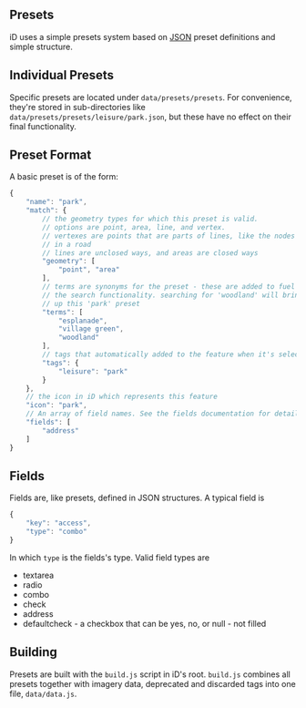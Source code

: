 ## Presets

iD uses a simple presets system based on [JSON](http://en.wikipedia.org/wiki/JSON)
preset definitions and simple structure.

## Individual Presets

Specific presets are located under `data/presets/presets`. For convenience,
they're stored in sub-directories like `data/presets/presets/leisure/park.json`,
but these have no effect on their final functionality.

## Preset Format

A basic preset is of the form:

```javascript
{
    "name": "park",
    "match": {
        // the geometry types for which this preset is valid.
        // options are point, area, line, and vertex.
        // vertexes are points that are parts of lines, like the nodes
        // in a road
        // lines are unclosed ways, and areas are closed ways
        "geometry": [
            "point", "area"
        ],
        // terms are synonyms for the preset - these are added to fuel
        // the search functionality. searching for 'woodland' will bring
        // up this 'park' preset
        "terms": [
            "esplanade",
            "village green",
            "woodland"
        ],
        // tags that automatically added to the feature when it's selected
        "tags": {
            "leisure": "park"
        }
    },
    // the icon in iD which represents this feature
    "icon": "park",
    // An array of field names. See the fields documentation for details of what's valid here.
    "fields": [
        "address"
    ]
}
```

## Fields

Fields are, like presets, defined in JSON structures. A typical field is

```js
{
    "key": "access",
    "type": "combo"
}
```

In which `type` is the fields's type. Valid field types are

* textarea
* radio
* combo
* check
* address
* defaultcheck - a checkbox that can be yes, no, or null - not filled

## Building

Presets are built with the `build.js` script in iD's root. `build.js` combines
all presets together with imagery data, deprecated and discarded tags into
one file, `data/data.js`.
